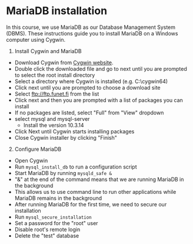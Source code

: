 # MariaDB installation

In this course, we use MariaDB as our Database Management System (DBMS). These instructions guide you to install MariaDB on a Windows computer using Cygwin.

1. Install Cygwin and MariaDB
 * Download Cygwin from [Cygwin website](https://www.cygwin.com/).
 * Double click the downloaded file and go to next until you are prompted to select the root install directory
  * Select a directory where Cygwin is installed (e.g. C:\cygwin64)
 * Click next until you are prompted to choose a download site
  * Select ftp://ftp.funet.fi from the list
 * Click next and then you are prompted with a list of packages you can install
  * If no packages are listed, select "Full" from "View" dropdown
  * select mysql and mysql-server
    * Install the version 10.3.14
 *  Click Next until Cygwin starts installing packages
 *  Close Cygwin installer by clicking "Finish"
2. Configure MariaDB
 * Open Cygwin
 * Run `mysql_install_db` to run a configuration script
 * Start MariaDB by running `mysqld_safe &`
  * "&" at the end of the command means that we are running MariaDB in the background
  * This allows us to use command line to run other applications while MariaDB remains in the background
 * After running MariaDB for the first time, we need to secure our installation
  * Run `mysql_secure_installation`
   * Set a password for the "root" user
   * Disable root's remote login
   * Delete the "test" database
